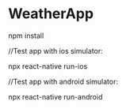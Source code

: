 # WeatherApp

npm install

//Test app with ios simulator:

npx react-native run-ios

//Test app with android simulator:

npx react-native run-android
